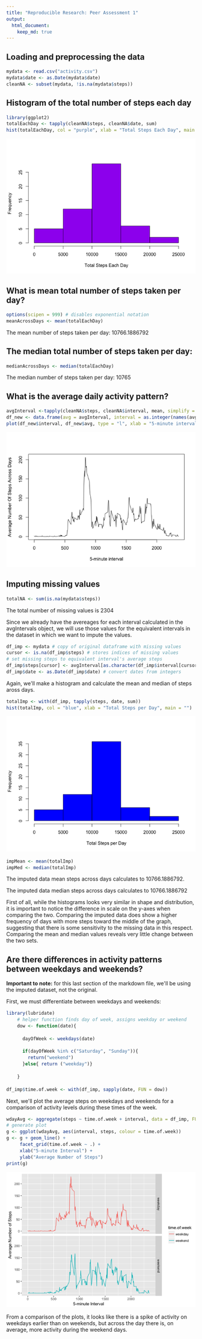 ```yaml
---
title: "Reproducible Research: Peer Assessment 1"
output: 
  html_document:
    keep_md: true
---
```



## Loading and preprocessing the data


```r
mydata <- read.csv("activity.csv")
mydata$date <- as.Date(mydata$date)
cleanNA <- subset(mydata, !is.na(mydata$steps))
```


## Histogram of the total number of steps each day

```r
library(ggplot2)
totalEachDay <- tapply(cleanNA$steps, cleanNA$date, sum)
hist(totalEachDay, col = "purple", xlab = "Total Steps Each Day", main = "")
```

![](PA1_template_files/figure-html/sumbyday-1.png)<!-- -->

## What is mean total number of steps taken per day?


```r
options(scipen = 999) # disables exponential notation 
meanAcrossDays <- mean(totalEachDay)
```
The mean number of steps taken per day: 10766.1886792


## The median total number of steps taken per day:

```r
medianAcrossDays <- median(totalEachDay)
```
The median number of steps taken per day: 10765

## What is the average daily activity pattern?


```r
avgInterval <-tapply(cleanNA$steps, cleanNA$interval, mean, simplify = TRUE)
df_new <- data.frame(avg = avgInterval, interval = as.integer(names(avgInterval)))
plot(df_new$interval, df_new$avg, type = "l", xlab = "5-minute interval" , ylab = "Average Number Of Steps Across Days")
```

![](PA1_template_files/figure-html/averages-1.png)<!-- -->


## Imputing missing values


```r
totalNA <- sum(is.na(mydata$steps))
```

The total number of missing values is 2304

Since we already have the avereages for each interval calculated in the avgIntervals object, we will use those values for the equivalent intervals in the dataset in which we want to impute the values.


```r
df_imp <- mydata # copy of original dataframe with missing values
cursor <- is.na(df_imp$steps) # stores indices of missing values
# set missing steps to equivalent interval's average steps
df_imp$steps[cursor] <- avgInterval[as.character(df_imp$interval[cursor])]
df_imp$date <- as.Date(df_imp$date) # convert dates from integers
```
Again, we'll make a histogram and calculate the mean and median of steps aross days.


```r
totalImp <- with(df_imp, tapply(steps, date, sum))
hist(totalImp, col = "blue", xlab = "Total Steps per Day", main = "")
```

![](PA1_template_files/figure-html/imphist-1.png)<!-- -->

```r
impMean <- mean(totalImp)
impMed <- median(totalImp)
```

The imputed data mean steps across days calculates to 10766.1886792.

The imputed data median steps across days calculates 
to 10766.1886792


First of all, while the histograms looks very similar in shape and distribution, it is important to notice the difference in scale on the y-axes when comparing the two.  Comparing the imputed data does show a higher frequency of days with more steps toward the middle of the graph, suggesting that there is some sensitivity to the missing data in this respect.  Comparing the mean and median values reveals very little change between the two sets. 

## Are there differences in activity patterns between weekdays and weekends?

**Important to note:** for this last section of the markdown file, we'll be using the imputed dataset, not the original.

First, we must differentiate between weekdays and weekends:


```r
library(lubridate)
    # helper function finds day of week, assigns weekday or weekend
    dow <- function(date){
      
      dayOfWeek <- weekdays(date)
      
      if(dayOfWeek %in% c("Saturday", "Sunday")){
        return("weekend")
      }else{ return ("weekday")} 
      
    }

df_imp$time.of.week <- with(df_imp, sapply(date, FUN = dow))
```

Next, we'll plot the average steps on weekdays and weekends for a comparison of activity levels during these times of the week.


```r
wdayAvg <- aggregate(steps ~ time.of.week + interval, data = df_imp, FUN = mean)
# generate plot
g <- ggplot(wdayAvg, aes(interval, steps, colour = time.of.week))
g <- g + geom_line() +
     facet_grid(time.of.week ~ .) +
     xlab("5-minute Interval") +
     ylab("Average Number of Steps")
print(g)
```

![](PA1_template_files/figure-html/unnamed-chunk-4-1.png)<!-- -->

From a comparison of the plots, it looks like there is a spike of activity on weekdays earlier than on weekends, but across the day there is, on average, more activity during the weekend days.
